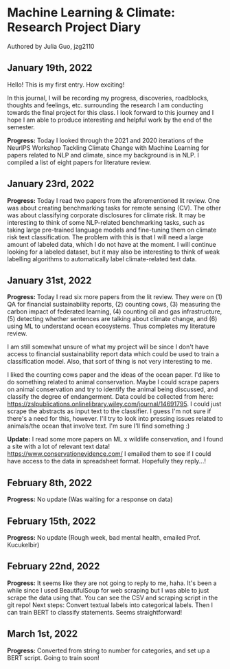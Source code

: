 # Machine Learning & Climate: Research Project Diary
Authored by Julia Guo, jzg2110

## January 19th, 2022

Hello! This is my first entry. How exciting!

In this journal, I will be recording my progress, discoveries, roadblocks, thoughts and feelings, etc. surrounding the research I am conducting towards the final project for this class. I look forward to this journey and I hope I am able to produce interesting and helpful work by the end of the semester.

**Progress:** Today I looked through the 2021 and 2020 iterations of the NeurIPS Workshop Tackling Climate Change with Machine Learning for papers related to NLP and climate, since my background is in NLP. I compiled a list of eight papers for literature review.

## January 23rd, 2022

**Progress:** Today I read two papers from the aforementioned lit review. One was about creating benchmarking tasks for remote sensing (CV). The other was about classifying corporate disclosures for climate risk. It may be interesting to think of some NLP-related benchmarking tasks, such as taking large pre-trained language models and fine-tuning them on climate risk text classification. The problem with this is that I will need a large amount of labeled data, which I do not have at the moment. I will continue looking for a labeled dataset, but it may also be interesting to think of weak labelling algorithms to automatically label climate-related text data.

## January 31st, 2022

**Progress:** Today I read six more papers from the lit review. They were on (1) QA for financial sustainability reports, (2) counting cows, (3) measuring the carbon impact of federated learning, (4) counting oil and gas infrastructure, (5) detecting whether sentences are talking about climate change, and (6) using ML to understand ocean ecosystems. Thus completes my literature review.

I am still somewhat unsure of what my project will be since I don't have access to financial sustainability report data which could be used to train a classification model. Also, that sort of thing is not very interesting to me.

I liked the counting cows paper and the ideas of the ocean paper. I'd like to do something related to animal conservation. Maybe I could scrape papers on animal conservation and try to identify the animal being discussed, and classify the degree of endangerment. Data could be collected from here: https://zslpublications.onlinelibrary.wiley.com/journal/14691795. I could just scrape the abstracts as input text to the classifier. I guess I'm not sure if there's a need for this, however. I'll try to look into pressing issues related to animals/the ocean that involve text. I'm sure I'll find something :)

**Update:** I read some more papers on ML x wildlife conservation, and I found a site with a lot of relevant text data! https://www.conservationevidence.com/ I emailed them to see if I could have access to the data in spreadsheet format. Hopefully they reply...!

## February 8th, 2022

**Progress:** No update (Was waiting for a response on data)

## February 15th, 2022

**Progress:** No update (Rough week, bad mental health, emailed Prof. Kucukelbir)

## February 22nd, 2022

**Progress:** It seems like they are not going to reply to me, haha. It's been a while since I used BeautifulSoup for web scraping but I was able to just scrape the data using that. You can see the CSV and scraping script in the git repo! Next steps: Convert textual labels into categorical labels. Then I can train BERT to classify statements. Seems straightforward!

## March 1st, 2022

**Progress:** Converted from string to number for categories, and set up a BERT script. Going to train soon!
